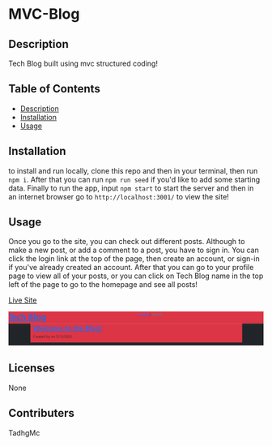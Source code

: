 # MVC-Blog

## Description
Tech Blog built using mvc structured coding!

## Table of Contents
- [Description](description)
- [Installation](Installation)
- [Usage](Usage)

## Installation
to install and run locally, clone this repo and then in your terminal, then run `npm i`. After that you can run `npm run seed` if you'd like to add some starting data. Finally to run the app, input `npm start` to start the server and then in an internet browser go to `http://localhost:3001/` to view the site!

## Usage
Once you go to the site, you can check out different posts. Although to make a new post, or add a comment to a post, you have to sign in. You can click the login link at the top of the page, then create an account, or sign-in if you've already created an account. After that you can go to your profile page to view all of your posts, or you can click on Tech Blog name in the top left of the page to go to the homepage and see all posts!

[Live Site](https://quiet-reef-42310.herokuapp.com/)

![ScreenShot](assets/Capture.PNG)

## Licenses
None

## Contributers
TadhgMc
